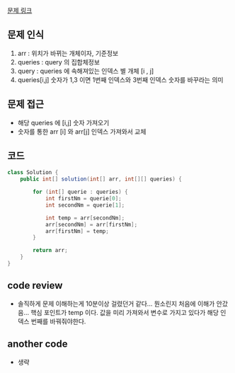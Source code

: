 [문제 링크](https://school.programmers.co.kr/learn/courses/30/lessons/181924)

## 문제 인식

1. arr : 위치가 바뀌는 개체이자, 기준정보
2. queries : query 의 집합체정보
3. query : queries 에 속해져있는 인덱스 별 개체 [i , j]
4. queries[i,j] 숫자가 1,3 이면 1번째 인덱스와 3번째 인덱스 숫자를 바꾸라는 의미

## 문제 접근

- 해당 queries 에 [i,j] 숫자 가져오기
- 숫자를 통한 arr [i] 와 arr[j] 인덱스 가져와서 교체

## 코드

```java
class Solution {
    public int[] solution(int[] arr, int[][] queries) {

        for (int[] querie : queries) {
            int firstNm = querie[0];
            int secondNm = querie[1];

            int temp = arr[secondNm];
            arr[secondNm] = arr[firstNm];
            arr[firstNm] = temp;
        }

        return arr;
    }
}
```

## code review

- 솔직하게 문제 이해하는게 10분이상 걸렸던거 같다... 뭔소린지 처음에 이해가 안갔음... 핵심 포인트가 temp 이다. 값을 미리 가져와서 변수로 가지고 있다가 해당 인덱스 번째를 바꿔줘야한다.


## another code

- 생략